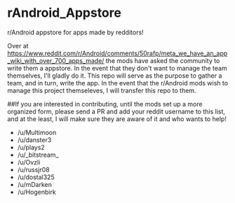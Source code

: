 # rAndroid_Appstore
r/Android appstore for apps made by redditors!

Over at https://www.reddit.com/r/Android/comments/50rafp/meta_we_have_an_app_wiki_with_over_700_apps_made/ the mods have asked the community to write them a appstore. In the event that they don't want to manage the team themselves, I'll gladly do it. This repo will serve as the purpose to gather a team, and in turn, write the app. In the event that the r/Android mods wish to manage this project themseleves, I will transfer this repo to them.

##If you are interested in contributing, until the mods set up a more organized form, please send a PR and add your reddit username to this list, and at the least, I will make sure they are aware of it and who wants to help!
* /u/Multimoon
* /u/danster3
* /u/plays2
* /u/\_bitstream\_
* /u/Ovzli
* /u/russjr08
* /u/dostal325
* /u/mDarken
* /u/Hogenbirk
